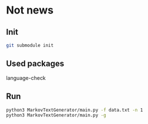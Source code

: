 
# Not news

## Init

``` bash
git submodule init
```

## Used packages

language-check

## Run

``` bash
python3 MarkovTextGenerator/main.py -f data.txt -n 1
python3 MarkovTextGenerator/main.py -g
```
